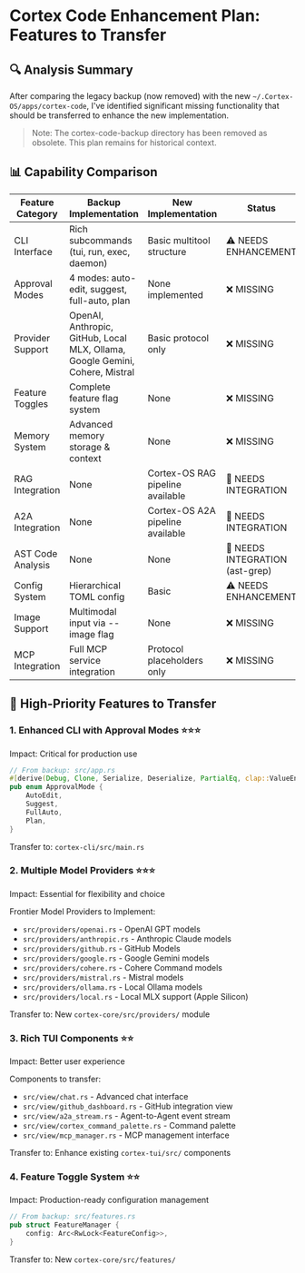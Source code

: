 # Cortex Code Enhancement Plan: Features to Transfer

## 🔍 Analysis Summary

After comparing the legacy backup (now removed) with the new `~/.Cortex-OS/apps/cortex-code`, I've identified significant missing functionality that should be transferred to enhance the new implementation.

> Note: The cortex-code-backup directory has been removed as obsolete. This plan remains for historical context.

## 📊 Capability Comparison

| Feature Category | Backup Implementation | New Implementation | Status |
|------------------|----------------------|-------------------|---------|
| CLI Interface | Rich subcommands (tui, run, exec, daemon) | Basic multitool structure | ⚠️ NEEDS ENHANCEMENT |
| Approval Modes | 4 modes: auto-edit, suggest, full-auto, plan | None implemented | ❌ MISSING |
| Provider Support | OpenAI, Anthropic, GitHub, Local MLX, Ollama, Google Gemini, Cohere, Mistral | Basic protocol only | ❌ MISSING |
| Feature Toggles | Complete feature flag system | None | ❌ MISSING |
| Memory System | Advanced memory storage & context | None | ❌ MISSING |
| RAG Integration | None | Cortex-OS RAG pipeline available | 🔄 NEEDS INTEGRATION |
| A2A Integration | None | Cortex-OS A2A pipeline available | 🔄 NEEDS INTEGRATION |
| AST Code Analysis | None | None | 🔄 NEEDS INTEGRATION (ast-grep) |
| Config System | Hierarchical TOML config | Basic | ⚠️ NEEDS ENHANCEMENT |
| Image Support | Multimodal input via --image flag | None | ❌ MISSING |
| MCP Integration | Full MCP service integration | Protocol placeholders only | ❌ MISSING |

## 🎯 High-Priority Features to Transfer

### 1. Enhanced CLI with Approval Modes ⭐⭐⭐

Impact: Critical for production use

```rust
// From backup: src/app.rs
#[derive(Debug, Clone, Serialize, Deserialize, PartialEq, clap::ValueEnum)]
pub enum ApprovalMode {
    AutoEdit,
    Suggest,
    FullAuto,
    Plan,
}
```

Transfer to: `cortex-cli/src/main.rs`

### 2. Multiple Model Providers ⭐⭐⭐

Impact: Essential for flexibility and choice

Frontier Model Providers to Implement:

- `src/providers/openai.rs` - OpenAI GPT models
- `src/providers/anthropic.rs` - Anthropic Claude models  
- `src/providers/github.rs` - GitHub Models
- `src/providers/google.rs` - Google Gemini models
- `src/providers/cohere.rs` - Cohere Command models
- `src/providers/mistral.rs` - Mistral models
- `src/providers/ollama.rs` - Local Ollama models
- `src/providers/local.rs` - Local MLX support (Apple Silicon)

Transfer to: New `cortex-core/src/providers/` module

### 3. Rich TUI Components ⭐⭐

Impact: Better user experience

Components to transfer:

- `src/view/chat.rs` - Advanced chat interface
- `src/view/github_dashboard.rs` - GitHub integration view
- `src/view/a2a_stream.rs` - Agent-to-Agent event stream
- `src/view/cortex_command_palette.rs` - Command palette
- `src/view/mcp_manager.rs` - MCP management interface

Transfer to: Enhance existing `cortex-tui/src/` components

### 4. Feature Toggle System ⭐⭐

Impact: Production-ready configuration management

```rust
// From backup: src/features.rs
pub struct FeatureManager {
    config: Arc<RwLock<FeatureConfig>>,
}
```

Transfer to: New `cortex-core/src/features/`
